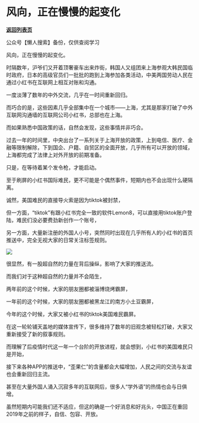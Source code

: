 # ​风向，正在慢慢的起变化

[**返回列表页**](/gzh/政事堂2019)

公众号【懒人搜索】备份，仅供查阅学习

风向，正在慢慢的起变化。

时隔数年，沪爷们又开着顶奢豪车出来炸街，韩国人又组团来上海参观大韩民国临时政府，日本的高级官员们一批批的跑到上海参加各类活动，中美两国劳动人民在通过小红书在互联网上相互对账和沟通。

一度淡薄了数年的中外交流，几乎在一时间重新回归。

而巧合的是，这些因素几乎全部集中在一个城市——上海，尤其是那家打破了中外互联网沟通墙的互联网公司小红书，总部也在上海。

而如果熟悉中国政策的话，自然会发现，这些事情并非巧合。

过去一年的时间里，中央出台了一系列关于上海开放的政策，上到电信、医疗、金融等限制解除，下到国企、户籍、自贸区的全面开放，几乎所有可以开放的领域，上海都完成了法律上对外开放的前期准备。

只是，在等待着某个发令枪，才能启动。

至于刷屏的小红书国际难民，更不可能是个偶然事件，短期内也不会出现什么硬隔离。

诚然，美国难民的直接导火索是因为tiktok被封禁，

但一方面，“tiktok”有跟小红书完全一致的软件Lemon8，可以直接用tiktok账户登陆，难民们没必要费劲新创作一个账号，

另一方面，大量新注册的外国人小号，突然同时出现在几乎所有人的小红书的首页推送中，完全无视大家的日常关注标签规则。

![](https://mmbiz.qpic.cn/mmbiz_jpg/rxhS23yu8cPxKUV1V82r4c5x4l81Qom20bdMZxRnX4V9JlUNMdDFsRumu1RYEbaONwf0J1yKg4ynCFicKRRVN8A/640?wx_fmt=jpeg&from;=appmsg)

很显然，有一股超自然的力量在背后操纵，影响了大家的推送流。

而我们对于这种超自然的力量并不会陌生，

两年前的这个时候，大家的朋友圈都被淄博烧烤霸屏，

一年前的这个时候，大家的朋友圈都被黑龙江的南方小土豆霸屏，

今年的这个时候，大家又被小红书的tiktok美国难民霸屏。

在这一轮轮铺天盖地的媒体宣传下，很多维持了数年的旧观念被轻松打破，大家又重新接受了新的叙事规则。

而理解了后疫情时代这一年一个台阶的开放进程，就会想到，小红书的美国难民只是开始，

接下来各种APP的推送中，“歪果仁”的含量都会大幅增加，人民之间的交流与友谊也会重新回归主流。

甚至在大量外国人涌入沉寂多年的互联网后，很多人“学外语”的热情也会与日俱增。

虽然短期内可能我们还不适应，但这的确是一个好消息和好兆头，中国正在重回2019年之前的样子，自信、包容、开放。

